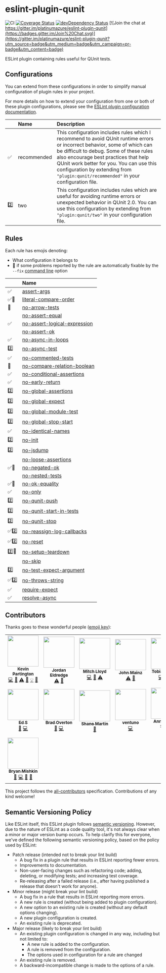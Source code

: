 # eslint-plugin-qunit

![CI](https://github.com/platinumazure/eslint-plugin-qunit/workflows/CI/badge.svg)
[![Coverage Status](https://coveralls.io/repos/platinumazure/eslint-plugin-qunit/badge.svg?branch=master&service=github)](https://coveralls.io/github/platinumazure/eslint-plugin-qunit?branch=master)
[![devDependency Status](https://david-dm.org/platinumazure/eslint-plugin-qunit/dev-status.svg)](https://david-dm.org/platinumazure/eslint-plugin-qunit#info=devDependencies)
[![Join the chat at https://gitter.im/platinumazure/eslint-plugin-qunit](https://badges.gitter.im/Join%20Chat.svg)](https://gitter.im/platinumazure/eslint-plugin-qunit?utm_source=badge&utm_medium=badge&utm_campaign=pr-badge&utm_content=badge)

ESLint plugin containing rules useful for QUnit tests.

## Configurations

You can extend from these configurations in order to simplify manual configuration of plugin rules in your project.

For more details on how to extend your configuration from one or both of these plugin configurations, please see the [ESLint plugin configuration documentation](http://eslint.org/docs/user-guide/configuring#using-the-configuration-from-a-plugin).

|     | Name | Description |
| :-- | :--- | :---------- |
| :white_check_mark: | recommended | This configuration includes rules which I recommend to avoid QUnit runtime errors or incorrect behavior, some of which can be difficult to debug. Some of these rules also encourage best practices that help QUnit work better for you. You can use this configuration by extending from `"plugin:qunit/recommended"` in your configuration file. |
| :two: | two | This configuration includes rules which are useful for avoiding runtime errors or unexpected behavior in QUnit 2.0. You can use this configuration by extending from `"plugin:qunit/two"` in your configuration file. |

## Rules

Each rule has emojis denoting:

* What configuration it belongs to
* :wrench: if some problems reported by the rule are automatically fixable by the `--fix` [command line](https://eslint.org/docs/user-guide/command-line-interface#fixing-problems) option

<!--RULES_TABLE_START-->

|    | Name |
|:---|:--------|
| :white_check_mark: | [assert-args](./docs/rules/assert-args.md) |
| :white_check_mark::wrench: | [literal-compare-order](./docs/rules/literal-compare-order.md) |
| :wrench: | [no-arrow-tests](./docs/rules/no-arrow-tests.md) |
|  | [no-assert-equal](./docs/rules/no-assert-equal.md) |
| :white_check_mark: | [no-assert-logical-expression](./docs/rules/no-assert-logical-expression.md) |
|  | [no-assert-ok](./docs/rules/no-assert-ok.md) |
| :white_check_mark: | [no-async-in-loops](./docs/rules/no-async-in-loops.md) |
| :two: | [no-async-test](./docs/rules/no-async-test.md) |
| :white_check_mark: | [no-commented-tests](./docs/rules/no-commented-tests.md) |
| :wrench: | [no-compare-relation-boolean](./docs/rules/no-compare-relation-boolean.md) |
| :white_check_mark: | [no-conditional-assertions](./docs/rules/no-conditional-assertions.md) |
| :white_check_mark: | [no-early-return](./docs/rules/no-early-return.md) |
| :two: | [no-global-assertions](./docs/rules/no-global-assertions.md) |
| :two: | [no-global-expect](./docs/rules/no-global-expect.md) |
| :two: | [no-global-module-test](./docs/rules/no-global-module-test.md) |
| :two: | [no-global-stop-start](./docs/rules/no-global-stop-start.md) |
| :white_check_mark: | [no-identical-names](./docs/rules/no-identical-names.md) |
| :two: | [no-init](./docs/rules/no-init.md) |
| :two: | [no-jsdump](./docs/rules/no-jsdump.md) |
|  | [no-loose-assertions](./docs/rules/no-loose-assertions.md) |
| :white_check_mark::wrench: | [no-negated-ok](./docs/rules/no-negated-ok.md) |
|  | [no-nested-tests](./docs/rules/no-nested-tests.md) |
| :white_check_mark::wrench: | [no-ok-equality](./docs/rules/no-ok-equality.md) |
| :white_check_mark: | [no-only](./docs/rules/no-only.md) |
| :two: | [no-qunit-push](./docs/rules/no-qunit-push.md) |
| :two: | [no-qunit-start-in-tests](./docs/rules/no-qunit-start-in-tests.md) |
| :two: | [no-qunit-stop](./docs/rules/no-qunit-stop.md) |
| :white_check_mark::two: | [no-reassign-log-callbacks](./docs/rules/no-reassign-log-callbacks.md) |
| :white_check_mark::two: | [no-reset](./docs/rules/no-reset.md) |
| :two::wrench: | [no-setup-teardown](./docs/rules/no-setup-teardown.md) |
|  | [no-skip](./docs/rules/no-skip.md) |
| :two: | [no-test-expect-argument](./docs/rules/no-test-expect-argument.md) |
| :white_check_mark::two: | [no-throws-string](./docs/rules/no-throws-string.md) |
| :white_check_mark: | [require-expect](./docs/rules/require-expect.md) |
| :white_check_mark: | [resolve-async](./docs/rules/resolve-async.md) |

<!--RULES_TABLE_END-->

## Contributors

Thanks goes to these wonderful people ([emoji key](https://github.com/kentcdodds/all-contributors#emoji-key)):

<!-- ALL-CONTRIBUTORS-LIST:START - Do not remove or modify this section -->
<!-- prettier-ignore-start -->
<!-- markdownlint-disable -->
<table>
  <tr>
    <td align="center"><a href="http://github.com/platinumazure"><img src="https://avatars.githubusercontent.com/u/284282?v=3" width="100px;" alt=""/><br /><sub><b>Kevin Partington</b></sub></a><br /><a href="https://github.com/platinumazure/eslint-plugin-qunit/commits?author=platinumazure" title="Code">💻</a> <a href="https://github.com/platinumazure/eslint-plugin-qunit/commits?author=platinumazure" title="Documentation">📖</a> <a href="https://github.com/platinumazure/eslint-plugin-qunit/commits?author=platinumazure" title="Tests">⚠️</a> <a href="https://github.com/platinumazure/eslint-plugin-qunit/issues?q=author%3Aplatinumazure" title="Bug reports">🐛</a> <a href="#example-platinumazure" title="Examples">💡</a> <a href="https://github.com/platinumazure/eslint-plugin-qunit/pulls?q=is%3Apr+reviewed-by%3Aplatinumazure" title="Reviewed Pull Requests">👀</a></td>
    <td align="center"><a href="https://jordaneldredge.com"><img src="https://avatars.githubusercontent.com/u/162735?v=3" width="100px;" alt=""/><br /><sub><b>Jordan Eldredge</b></sub></a><br /><a href="https://github.com/platinumazure/eslint-plugin-qunit/commits?author=captbaritone" title="Tests">⚠️</a> <a href="#question-captbaritone" title="Answering Questions">💬</a></td>
    <td align="center"><a href="https://github.com/mitchlloyd"><img src="https://avatars.githubusercontent.com/u/15169?v=3" width="100px;" alt=""/><br /><sub><b>Mitch Lloyd</b></sub></a><br /><a href="https://github.com/platinumazure/eslint-plugin-qunit/commits?author=mitchlloyd" title="Code">💻</a> <a href="https://github.com/platinumazure/eslint-plugin-qunit/commits?author=mitchlloyd" title="Documentation">📖</a> <a href="https://github.com/platinumazure/eslint-plugin-qunit/commits?author=mitchlloyd" title="Tests">⚠️</a></td>
    <td align="center"><a href="https://github.com/jmainz"><img src="https://avatars.githubusercontent.com/u/6665906?v=3" width="100px;" alt=""/><br /><sub><b>John Mainz</b></sub></a><br /><a href="https://github.com/platinumazure/eslint-plugin-qunit/commits?author=jmainz" title="Tests">⚠️</a> <a href="https://github.com/platinumazure/eslint-plugin-qunit/issues?q=author%3Ajmainz" title="Bug reports">🐛</a></td>
    <td align="center"><a href="https://github.com/Turbo87"><img src="https://avatars1.githubusercontent.com/u/141300?v=3" width="100px;" alt=""/><br /><sub><b>Tobias Bieniek</b></sub></a><br /><a href="https://github.com/platinumazure/eslint-plugin-qunit/commits?author=Turbo87" title="Code">💻</a> <a href="https://github.com/platinumazure/eslint-plugin-qunit/commits?author=Turbo87" title="Documentation">📖</a> <a href="https://github.com/platinumazure/eslint-plugin-qunit/commits?author=Turbo87" title="Tests">⚠️</a></td>
    <td align="center"><a href="https://twitter.com/netweb"><img src="https://avatars1.githubusercontent.com/u/1016458?v=3" width="100px;" alt=""/><br /><sub><b>Stephen Edgar</b></sub></a><br /><a href="https://github.com/platinumazure/eslint-plugin-qunit/issues?q=author%3Antwb" title="Bug reports">🐛</a></td>
    <td align="center"><a href="https://timotijhof.net"><img src="https://avatars3.githubusercontent.com/u/156867?v=4" width="100px;" alt=""/><br /><sub><b>Timo Tijhof</b></sub></a><br /><a href="https://github.com/platinumazure/eslint-plugin-qunit/commits?author=Krinkle" title="Documentation">📖</a> <a href="#ideas-Krinkle" title="Ideas, Planning, & Feedback">🤔</a></td>
  </tr>
  <tr>
    <td align="center"><a href="https://github.com/edg2s"><img src="https://avatars3.githubusercontent.com/u/180672?v=4" width="100px;" alt=""/><br /><sub><b>Ed S</b></sub></a><br /><a href="https://github.com/platinumazure/eslint-plugin-qunit/issues?q=author%3Aedg2s" title="Bug reports">🐛</a> <a href="https://github.com/platinumazure/eslint-plugin-qunit/commits?author=edg2s" title="Code">💻</a></td>
    <td align="center"><a href="https://github.com/Techn1x"><img src="https://avatars1.githubusercontent.com/u/1049837?v=4" width="100px;" alt=""/><br /><sub><b>Brad Overton</b></sub></a><br /><a href="https://github.com/platinumazure/eslint-plugin-qunit/issues?q=author%3ATechn1x" title="Bug reports">🐛</a> <a href="https://github.com/platinumazure/eslint-plugin-qunit/commits?author=Techn1x" title="Code">💻</a></td>
    <td align="center"><a href="http://sha.nemart.in"><img src="https://avatars3.githubusercontent.com/u/95600?v=4" width="100px;" alt=""/><br /><sub><b>Shane Martin</b></sub></a><br /><a href="https://github.com/platinumazure/eslint-plugin-qunit/issues?q=author%3Ashamrt" title="Bug reports">🐛</a></td>
    <td align="center"><a href="https://github.com/ventuno"><img src="https://avatars3.githubusercontent.com/u/5890858?v=4" width="100px;" alt=""/><br /><sub><b>ventuno</b></sub></a><br /><a href="https://github.com/platinumazure/eslint-plugin-qunit/commits?author=ventuno" title="Code">💻</a></td>
    <td align="center"><a href="https://github.com/Krysthalia"><img src="https://avatars0.githubusercontent.com/u/38167520?v=4" width="100px;" alt=""/><br /><sub><b>Anne-Gaëlle Schall</b></sub></a><br /><a href="https://github.com/platinumazure/eslint-plugin-qunit/issues?q=author%3AKrysthalia" title="Bug reports">🐛</a></td>
    <td align="center"><a href="http://www.linkedin.com"><img src="https://avatars2.githubusercontent.com/u/180990?v=4" width="100px;" alt=""/><br /><sub><b>Steve Calvert</b></sub></a><br /><a href="https://github.com/platinumazure/eslint-plugin-qunit/commits?author=scalvert" title="Code">💻</a></td>
    <td align="center"><a href="https://github.com/aliaksandr-yermalayeu"><img src="https://avatars3.githubusercontent.com/u/14282348?v=4" width="100px;" alt=""/><br /><sub><b>Aliaksandr Yermalayeu</b></sub></a><br /><a href="https://github.com/platinumazure/eslint-plugin-qunit/commits?author=aliaksandr-yermalayeu" title="Code">💻</a></td>
  </tr>
  <tr>
    <td align="center"><a href="http://www.linkedin.com/in/bmish"><img src="https://avatars3.githubusercontent.com/u/698306?v=4" width="100px;" alt=""/><br /><sub><b>Bryan Mishkin</b></sub></a><br /><a href="https://github.com/platinumazure/eslint-plugin-qunit/issues?q=author%3Abmish" title="Bug reports">🐛</a> <a href="https://github.com/platinumazure/eslint-plugin-qunit/commits?author=bmish" title="Code">💻</a> <a href="https://github.com/platinumazure/eslint-plugin-qunit/commits?author=bmish" title="Documentation">📖</a> <a href="#ideas-bmish" title="Ideas, Planning, & Feedback">🤔</a></td>
  </tr>
</table>

<!-- markdownlint-enable -->
<!-- prettier-ignore-end -->
<!-- ALL-CONTRIBUTORS-LIST:END -->

<!-- markdownlint-disable line-length -->

This project follows the [all-contributors](https://github.com/kentcdodds/all-contributors) specification. Contributions of any kind welcome!

## Semantic Versioning Policy

Like ESLint itself, this ESLint plugin follows [semantic versioning](http://semver.org). However, due to the nature of ESLint as a code quality tool, it's not always clear when a minor or major version bump occurs. To help clarify this for everyone, we've defined the following semantic versioning policy, based on the policy used by ESLint:

* Patch release (intended not to break your lint build)
  * A bug fix in a plugin rule that results in ESLint reporting fewer errors.
  * Improvements to documentation.
  * Non-user-facing changes such as refactoring code; adding, deleting, or modifying tests; and increasing test coverage.
  * Re-releasing after a failed release (i.e., after having published a release that doesn't work for anyone).
* Minor release (might break your lint build)
  * A bug fix in a rule that results in ESLint reporting more errors.
  * A new rule is created (without being added to plugin configuration).
  * A new option to an existing rule is created (without any default options changing).
  * A new plugin configuration is created.
  * An existing rule is deprecated.
* Major release (likely to break your lint build)
  * An existing plugin configuration is changed in any way, including but not limited to:
    * A new rule is added to the configuration.
    * A rule is removed from the configuration.
    * The options used in configuration for a rule are changed
  * An existing rule is removed.
  * A backward-incompatible change is made to the options of a rule.
